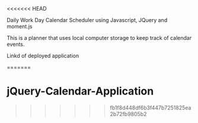 <<<<<<< HEAD

Daily Work Day Calendar Scheduler using Javascript, JQuery and moment.js

This is a planner that uses local computer storage to keep track of calendar events.

Linkd of deployed application

=======
# jQuery-Calendar-Application
>>>>>>> fb1f8d448df6b3f447b7251825ea2b72fb9805b2
